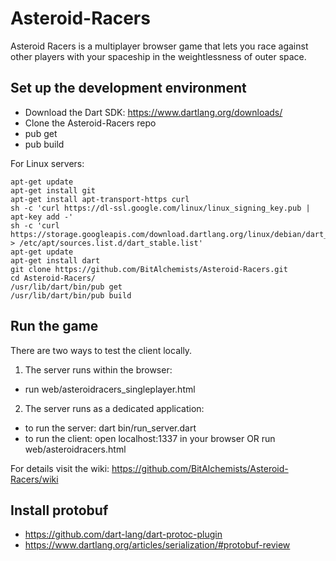 Asteroid-Racers
===============

Asteroid Racers is a multiplayer browser game that lets you race against other players with your spaceship in the weightlessness of outer space.

Set up the development environment
----------------------------------
- Download the Dart SDK: https://www.dartlang.org/downloads/
- Clone the Asteroid-Racers repo
- pub get
- pub build

For Linux servers:

    apt-get update
    apt-get install git 
    apt-get install apt-transport-https curl
    sh -c 'curl https://dl-ssl.google.com/linux/linux_signing_key.pub | apt-key add -'
    sh -c 'curl https://storage.googleapis.com/download.dartlang.org/linux/debian/dart_stable.list > /etc/apt/sources.list.d/dart_stable.list'
    apt-get update
    apt-get install dart
    git clone https://github.com/BitAlchemists/Asteroid-Racers.git
    cd Asteroid-Racers/
    /usr/lib/dart/bin/pub get
    /usr/lib/dart/bin/pub build

Run the game
------------

There are two ways to test the client locally.

1) The server runs within the browser:
- run web/asteroidracers_singleplayer.html

2) The server runs as a dedicated application:
- to run the server: dart bin/run_server.dart
- to run the client: open localhost:1337 in your browser OR run web/asteroidracers.html

For details visit the wiki: https://github.com/BitAlchemists/Asteroid-Racers/wiki


Install protobuf
----------------
* https://github.com/dart-lang/dart-protoc-plugin
* https://www.dartlang.org/articles/serialization/#protobuf-review

